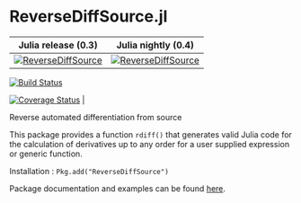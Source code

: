 ReverseDiffSource.jl
====================


Julia release (0.3)  | Julia nightly (0.4)|
---------------|:-----------:|
[![ReverseDiffSource](http://pkg.julialang.org/badges/ReverseDiffSource_release.svg)](http://pkg.julialang.org/?pkg=ReverseDiffSource&ver=release)           |  [![ReverseDiffSource](http://pkg.julialang.org/badges/ReverseDiffSource_nightly.svg)](http://pkg.julialang.org/?pkg=ReverseDiffSource&ver=nightly) |

[![Build Status](https://travis-ci.org/JuliaDiff/ReverseDiffSource.jl.svg?branch=devl)](https://travis-ci.org/JuliaDiff/ReverseDiffSource.jl)

[![Coverage Status](https://coveralls.io/repos/JuliaDiff/ReverseDiffSource.jl/badge.png?branch=devl)](https://coveralls.io/r/JuliaDiff/ReverseDiffSource.jl?branch=devl) |
  

Reverse automated differentiation from source


This package provides a function `rdiff()` that generates valid Julia code for the calculation of derivatives up to any order for a user supplied expression or generic function.

Installation : `Pkg.add("ReverseDiffSource")`

Package documentation and examples can be found [here](http://reversediffsourcejl.readthedocs.org/en/devl/index.html).

